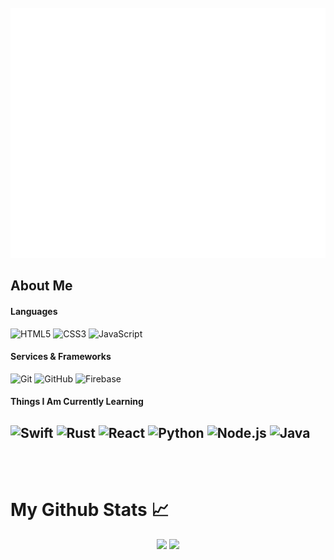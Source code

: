 <div align="center">
  <br>
    <a href="https://github.com/adichaudhary/adichaudhary/blob/master/header.svg" align="center">
      <img src="header.svg" width="800" height="400" >
    </a>
  <br>
</div>

<h2>About Me</h2>
<h4>Languages</h4>

![HTML5](https://img.shields.io/badge/-HTML5-000000?style=flat&logo=HTML5)
![CSS3](https://img.shields.io/badge/-CSS3-000000?style=flat&logo=CSS3)
![JavaScript](https://img.shields.io/badge/-JavaScript-000000?style=flat&logo=javascript)

<h4>Services & Frameworks</h4>

![Git](https://img.shields.io/badge/-Git-000000?style=flat&logo=git&logoColor=F05032)
![GitHub](https://img.shields.io/badge/-GitHub-000000?style=flat&logo=github&logoColor=FFFFFF)
![Firebase](https://img.shields.io/badge/-Firebase-000000?style=flat&logo=firebase&logoColor=FCC624)


<h4>Things I Am Currently Learning</h4>

![Swift](https://img.shields.io/badge/-Swift-000000?style=flat&logo=swift&logoColor=339933)
![Rust](https://img.shields.io/badge/-Rust-000000?style=flat&logo=rust&logoColor=339933)
![React](https://img.shields.io/badge/-React-000000?style=flat&logo=React&logoColor=61DAFB)
![Python](https://img.shields.io/badge/-Python-000000?style=flat&logo=python)
![Node.js](https://img.shields.io/badge/-Node.js-000000?style=flat&logo=node.js&logoColor=339933)
![Java](https://img.shields.io/badge/-Java-000000?style=flat&logo=Java&logoColor=007396)
---

<br />
<br />

<h1>My Github Stats &#x1f4c8;</h1>

<div>
<div align="center">
  <p align="center">
    <img height="165" src="https://github-readme-stats.vercel.app/api?username=adichaudhary&count_private=true&include_all_commits=true&show_icons=true&theme=radical" />
    <img src="https://github-readme-stats.vercel.app/api/top-langs/?username=adichaudhary&layout=compact&theme=radical" />
  </p>
  <p align="center">
   
</div>
